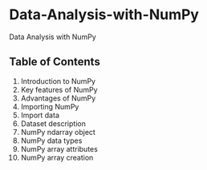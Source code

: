 # Data-Analysis-with-NumPy
Data Analysis with NumPy


## Table of Contents

1.	Introduction to NumPy
2.	Key features of NumPy
3.	Advantages of NumPy
4.	Importing NumPy
5.	Import data
6.	Dataset description
7.	NumPy ndarray object
8.	NumPy data types
9.	NumPy array attributes
10.	NumPy array creation 
